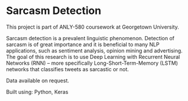 # Sarcasm Detection

This project is part of ANLY-580 coursework at Georgetown University.

Sarcasm detection is a prevalent linguistic phenomenon. Detection of sarcasm is of great importance and it is beneficial to many NLP applications, such as sentiment analysis, opinion mining and advertising. The goal of this research is to use Deep Learning with Recurrent Neural Networks (RNN) – more specifically Long-Short-Term-Memory (LSTM) networks that classifies tweets as sarcastic or not.

Data available on request.

Built using: Python, Keras
